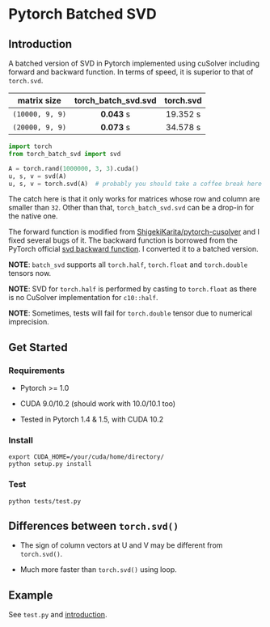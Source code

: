 # Pytorch Batched SVD

## Introduction

A batched version of SVD in Pytorch implemented using cuSolver
including forward and backward function.
In terms of speed, it is superior to that of `torch.svd`.

| matrix size      | torch_batch_svd.svd  | torch.svd  |
| ---------------  |:--------------------:| :---------:|
| `(10000, 9, 9)`  | **0.043** s          | 19.352 s   |
| `(20000, 9, 9)`  | **0.073** s          | 34.578 s   |


``` python
import torch
from torch_batch_svd import svd

A = torch.rand(1000000, 3, 3).cuda()
u, s, v = svd(A)
u, s, v = torch.svd(A)  # probably you should take a coffee break here
```

The catch here is that it only works for matrices whose row and column are smaller than `32`.
Other than that, `torch_batch_svd.svd` can be a drop-in for the native one.

The forward function is modified from [ShigekiKarita/pytorch-cusolver](https://github.com/ShigekiKarita/pytorch-cusolver) and I fixed several bugs of it. The backward function is borrowed from the PyTorch official [svd backward function](https://github.com/pytorch/pytorch/blob/b0545aa85f7302be5b9baf8320398981365f003d/tools/autograd/templates/Functions.cpp#L1476). I converted it to a batched version.

**NOTE**: `batch_svd` supports all `torch.half`, `torch.float` and `torch.double` tensors now.

**NOTE**: SVD for `torch.half` is performed by casting to `torch.float`
as there is no CuSolver implementation for `c10::half`.

**NOTE**: Sometimes, tests will fail for `torch.double` tensor due to numerical imprecision.

## Get Started

### Requirements

- Pytorch >= 1.0

- CUDA 9.0/10.2 (should work with 10.0/10.1 too)

- Tested in Pytorch 1.4 & 1.5, with CUDA 10.2

### Install

``` shell
export CUDA_HOME=/your/cuda/home/directory/
python setup.py install
```

### Test

```shell
python tests/test.py
```

## Differences between `torch.svd()`

- The sign of column vectors at U and V may be different from `torch.svd()`.

- Much more faster than `torch.svd()` using loop.

## Example

See `test.py` and [introduction](#1-introduction).
